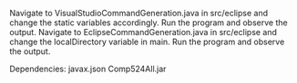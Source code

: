 Navigate to VisualStudioCommandGeneration.java in src/eclipse and change the static variables accordingly. Run the program and observe the output.
Navigate to EclipseCommandGeneration.java in src/eclipse and change the localDirectory variable in main. Run the program and observe the output.

Dependencies:
javax.json
Comp524All.jar
